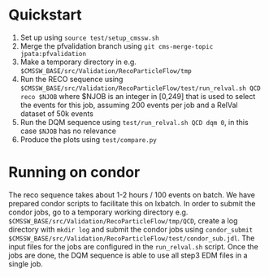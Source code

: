 
# Quickstart

1. Set up using `source test/setup_cmssw.sh`
2. Merge the pfvalidation branch using `git cms-merge-topic jpata:pfvalidation`
3. Make a temporary directory in e.g. `$CMSSW_BASE/src/Validation/RecoParticleFlow/tmp`
4. Run the RECO sequence using `$CMSSW_BASE/src/Validation/RecoParticleFlow/test/run_relval.sh QCD reco $NJOB` where $NJOB is an integer in [0,249] that is used to select the events for this job, assuming 200 events per job and a RelVal dataset of 50k events
5. Run the DQM sequence using `test/run_relval.sh QCD dqm 0`, in this case `$NJOB` has no relevance 
6. Produce the plots using `test/compare.py`

# Running on condor
The reco sequence takes about 1-2 hours / 100 events on batch. We have prepared condor scripts to facilitate this on lxbatch. In order to submit the condor jobs, go to a temporary working directory e.g. `$CMSSW_BASE/src/Validation/RecoParticleFlow/tmp/QCD`, create a log directory with `mkdir log` and submit the condor jobs using `condor_submit $CMSSW_BASE/src/Validation/RecoParticleFlow/test/condor_sub.jdl`. The input files for the jobs are configured in the `run_relval.sh` script. Once the jobs are done, the DQM sequence is able to use all step3 EDM files in a single job.
